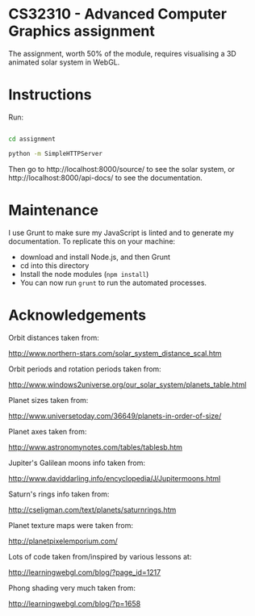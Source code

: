 # CS32310 - Advanced Computer Graphics assignment

The assignment, worth 50% of the module, requires visualising a 3D animated solar system in WebGL.

# Instructions

Run:

```bash

cd assignment

python -m SimpleHTTPServer
```

Then go to http://localhost:8000/source/ to see the solar system, or http://localhost:8000/api-docs/ to see the documentation.

# Maintenance

I use Grunt to make sure my JavaScript is linted and to generate my documentation. To replicate this on your machine:

* download and install Node.js, and then Grunt
* cd into this directory
* Install the node modules (`npm install`)
* You can now run `grunt` to run the automated processes.

# Acknowledgements

Orbit distances taken from:

http://www.northern-stars.com/solar_system_distance_scal.htm

Orbit periods and rotation periods taken from:

http://www.windows2universe.org/our_solar_system/planets_table.html

Planet sizes taken from:

http://www.universetoday.com/36649/planets-in-order-of-size/

Planet axes taken from:

http://www.astronomynotes.com/tables/tablesb.htm

Jupiter's Galilean moons info taken from:

http://www.daviddarling.info/encyclopedia/J/Jupitermoons.html

Saturn's rings info taken from:

http://cseligman.com/text/planets/saturnrings.htm

Planet texture maps were taken from:

http://planetpixelemporium.com/

Lots of code taken from/inspired by various lessons at:

http://learningwebgl.com/blog/?page_id=1217

Phong shading very much taken from:

http://learningwebgl.com/blog/?p=1658